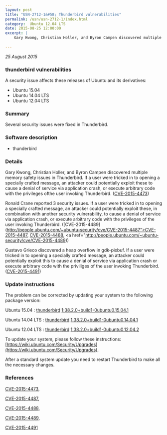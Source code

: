 ```yaml
---
layout: post
title: "USN-2712-1&#58; Thunderbird vulnerabilities"
permalink: /usn/usn-2712-1/index.html
category:  Ubuntu 12.04 LTS
date: 2015-08-25 12:00:00
excerpt: |
    Gary Kwong, Christian Holler, and Byron Campen discovered multiple memory safety issues in Thunderbird. If a user were tricked in to opening a specially crafted message, an attacker could potentially exploit these to cause a denial of service via application crash, or execute arbitrary code with the privileges ofthe user invoking Thunderbird. ([CVE-2015-4473](http://people.ubuntu.com/~ubuntu-security/cve/CVE-2015-4473))
    
--- 
```

 
 

*25 August 2015*

### thunderbird vulnerabilities

A security issue affects these releases of Ubuntu and its derivatives:

* Ubuntu 15.04
* Ubuntu 14.04 LTS
* Ubuntu 12.04 LTS

### Summary

Several security issues were fixed in Thunderbird. 

### Software description

* thunderbird 

### Details

Gary Kwong, Christian Holler, and Byron Campen discovered multiple memory safety issues in Thunderbird. If a user were tricked in to opening a specially crafted message, an attacker could potentially exploit these to cause a denial of service via application crash, or execute arbitrary code with the privileges ofthe user invoking Thunderbird. ([CVE-2015-4473](http://people.ubuntu.com/~ubuntu-security/cve/CVE-2015-4473))

Ronald Crane reported 3 security issues. If a user were tricked in to opening a specially crafted message, an attacker could potentially exploit these, in combination with another security vulnerability, to cause a denial of service via application crash, or execute arbitrary code with the privileges of the user invoking Thunderbird. ([CVE-2015-4489](http://people.ubuntu.com/~ubuntu-security/cve/CVE-2015-4487">CVE-2015-4487</a>, <a href="http://people.ubuntu.com/~ubuntu-security/cve/CVE-2015-4488">CVE-2015-4488</a>, <a href="http://people.ubuntu.com/~ubuntu-security/cve/CVE-2015-4489))

Gustavo Grieco discovered a heap overflow in gdk-pixbuf. If a user were tricked in to opening a specially crafted message, an attacker could potentially exploit this to cause a denial of service via application crash or execute arbitrary code with the priviliges of the user invoking Thunderbird. ([CVE-2015-4491](http://people.ubuntu.com/~ubuntu-security/cve/CVE-2015-4491)) 

### Update instructions

The problem can be corrected by updating your system to the following package version:

Ubuntu 15.04
 : [thunderbird](https://launchpad.net/ubuntu/+source/thunderbird) <span> [1:38.2.0+build1-0ubuntu0.15.04.1](https://launchpad.net/ubuntu/+source/thunderbird/1:38.2.0+build1-0ubuntu0.15.04.1) </span> 

Ubuntu 14.04 LTS
 : [thunderbird](https://launchpad.net/ubuntu/+source/thunderbird) <span> [1:38.2.0+build1-0ubuntu0.14.04.1](https://launchpad.net/ubuntu/+source/thunderbird/1:38.2.0+build1-0ubuntu0.14.04.1) </span> 

Ubuntu 12.04 LTS
 : [thunderbird](https://launchpad.net/ubuntu/+source/thunderbird) <span> [1:38.2.0+build1-0ubuntu0.12.04.2](https://launchpad.net/ubuntu/+source/thunderbird/1:38.2.0+build1-0ubuntu0.12.04.2) </span> 

To update your system, please follow these instructions: [https://wiki.ubuntu.com/Security/Upgrades](https://wiki.ubuntu.com/Security/Upgrades).

After a standard system update you need to restart Thunderbird to make all the necessary changes. 

### References

 
 [CVE-2015-4473](http://people.ubuntu.com/~ubuntu-security/cve/CVE-2015-4473), 

 [CVE-2015-4487](http://people.ubuntu.com/~ubuntu-security/cve/CVE-2015-4487), 

 [CVE-2015-4488](http://people.ubuntu.com/~ubuntu-security/cve/CVE-2015-4488), 

 [CVE-2015-4489](http://people.ubuntu.com/~ubuntu-security/cve/CVE-2015-4489), 

 [CVE-2015-4491](http://people.ubuntu.com/~ubuntu-security/cve/CVE-2015-4491)
 

